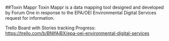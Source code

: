 ##Toxin Mappr
Toxin Mappr is a data mapping tool designed and developed by Forum One in response to the EPA/OEI Environmental Digital Services request for information.

Trello Board with Stories tracking Progress:
https://trello.com/b/BNIfAjBX/epa-oei-environmental-digital-services
